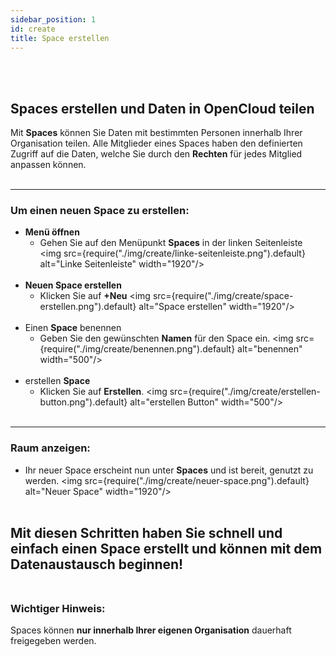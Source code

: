 ```yaml
---
sidebar_position: 1
id: create
title: Space erstellen
---
```

<br/><br/>

## Spaces erstellen und Daten in OpenCloud teilen
Mit **Spaces** können Sie Daten mit bestimmten Personen innerhalb Ihrer Organisation teilen. Alle Mitglieder eines Spaces haben den definierten Zugriff auf die Daten, welche Sie durch den **Rechten** für jedes Mitglied anpassen können.
<br/><br/>

---

### Um einen neuen Space zu erstellen:

- **Menü öffnen**  
   - Gehen Sie auf den Menüpunkt **Spaces** in der linken Seitenleiste
   <img src={require("./img/create/linke-seitenleiste.png").default} alt="Linke Seitenleiste" width="1920"/> 
<br/><br/>
- **Neuen Space erstellen**  
   - Klicken Sie auf **+Neu**
   <img src={require("./img/create/space-erstellen.png").default} alt="Space erstellen" width="1920"/> 
<br/><br/>
- Einen **Space** benennen  
   - Geben Sie den gewünschten **Namen** für den Space ein.
   <img src={require("./img/create/benennen.png").default} alt="benennen" width="500"/> 
<br/><br/>
- erstellen **Space**  
   - Klicken Sie auf **Erstellen**.
   <img src={require("./img/create/erstellen-button.png").default} alt="erstellen Button" width="500"/>
<br/><br/>

---

### Raum anzeigen:
- Ihr neuer Space erscheint nun unter **Spaces** und ist bereit, genutzt zu werden.
<img src={require("./img/create/neuer-space.png").default} alt="Neuer Space" width="1920"/> 
<br/><br/>

**Mit diesen Schritten haben Sie schnell und einfach einen Space erstellt und können mit dem Datenaustausch beginnen!**
<br/><br/>
---

### Wichtiger Hinweis:
Spaces können **nur innerhalb Ihrer eigenen Organisation** dauerhaft freigegeben werden.
<br/><br/>
